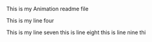 This is my Animation readme file
 
 
 This is my line four


This is my line seven
this is line eight
this is line nine
thi
